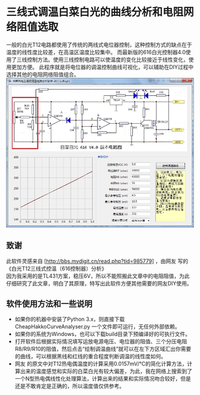 # 三线式调温白菜白光的曲线分析和电阻网络阻值选取

一般的白光T12电路都使用了传统的两线式电位器控制，这种控制方式的缺点在于温度的线性度比较差，在高温区温度比较集中。
而最新版的616白光控制器4.0使用了三线控制方法。使用三线控制电路可以使温度的变化比较接近于线性变化，使用更加方便。
此程序就是将电位器的调温控制曲线可视化，可以辅助在DIY过程中选择其他的电阻网络阻值组合。
![ScreenShot](https://raw.githubusercontent.com/cdhigh/CheapHakkoCurveAnalyser/master/GUI/ScreenShoot.jpg)

## 致谢
此软件灵感来自 [http://bbs.mydigit.cn/read.php?tid=985779] ，由网友 <master0123>写的《白光T12三线式控温（616控制器）分析》<br />
因为我采用的是TL431方案，稳压6V，所以不能照搬此文章中的电阻阻值，为此仔细研究了此文章，明白了其原理，特写出此软件方便其他需要的网友DIY使用。

## 软件使用方法和一些说明
  * 如果你的机器中安装了Python 3.x，则直接下载 CheapHakkoCurveAnalyser.py 一个文件即可运行，无任何外部依赖。
  * 如果你的系统为Windows，也可以下载build目录下预编译好的可执行文件。
  * 打开软件后根据实际情况填写运放电源电压、电位器的阻值、三个分压电阻R8/R9/R10的阻值，然后点击“绘制调温曲线”就可以在左下方区域汇出你需要的曲线，可以根据黑线和红线的重合程度判断调温的线性度如何。
  * 网友 <master0123> 的原文中对T12热电偶温度的计算采用0.0157mV/℃的简化计算方法，计算出来的温度感觉和实际的白菜白光有较大偏差，为此，我在网络上搜索到了一个N型热电偶线性化处理算法，计算出来的结果和实际情况吻合较好，但是还是不敢肯定是正确的，所以温度值仅供参考。
  
